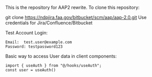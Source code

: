 This is the repository for AAP2 rewrite. To clone this repository:

git clone https://ndpjira.faa.gov/bitbucket/scm/aap/aap-2.0.git
Use credentials for Jira/Confluence/Bitbucket

Test Account Login:

```
Email:  test.user@example.com
Password: testpassword123
```

Basic way to access User data in client components:

```
import { useAuth } from "@/hooks/useAuth";
const user = useAuth()
```